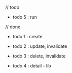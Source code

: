 // todo

- todo 5 : run

// done

- todo 1 : create
- todo 2 : update, invalidate
- todo 3 : delete, invalidate

- todo 4 : detail - lib
